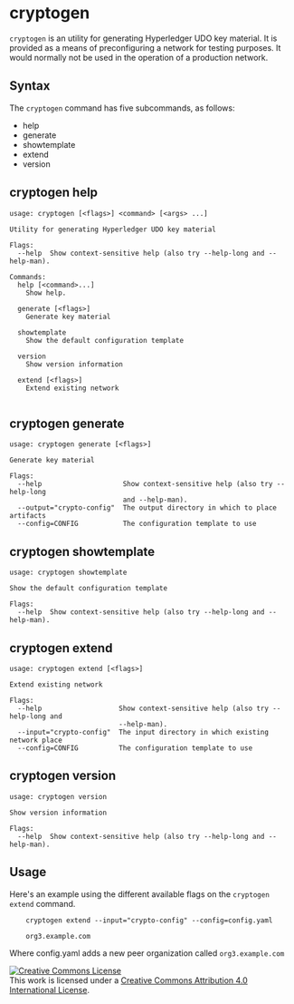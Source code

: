 # cryptogen

`cryptogen` is an utility for generating Hyperledger UDO key material.
It is provided as a means of preconfiguring a network for testing purposes.
It would normally not be used in the operation of a production network.

## Syntax

The ``cryptogen`` command has five subcommands, as follows:

  * help
  * generate
  * showtemplate
  * extend
  * version


## cryptogen help
```
usage: cryptogen [<flags>] <command> [<args> ...]

Utility for generating Hyperledger UDO key material

Flags:
  --help  Show context-sensitive help (also try --help-long and --help-man).

Commands:
  help [<command>...]
    Show help.

  generate [<flags>]
    Generate key material

  showtemplate
    Show the default configuration template

  version
    Show version information

  extend [<flags>]
    Extend existing network


```


## cryptogen generate
```
usage: cryptogen generate [<flags>]

Generate key material

Flags:
  --help                    Show context-sensitive help (also try --help-long
                            and --help-man).
  --output="crypto-config"  The output directory in which to place artifacts
  --config=CONFIG           The configuration template to use

```


## cryptogen showtemplate
```
usage: cryptogen showtemplate

Show the default configuration template

Flags:
  --help  Show context-sensitive help (also try --help-long and --help-man).

```


## cryptogen extend
```
usage: cryptogen extend [<flags>]

Extend existing network

Flags:
  --help                   Show context-sensitive help (also try --help-long and
                           --help-man).
  --input="crypto-config"  The input directory in which existing network place
  --config=CONFIG          The configuration template to use

```


## cryptogen version
```
usage: cryptogen version

Show version information

Flags:
  --help  Show context-sensitive help (also try --help-long and --help-man).

```

## Usage

Here's an example using the different available flags on the ``cryptogen extend``
command.

```
    cryptogen extend --input="crypto-config" --config=config.yaml

    org3.example.com
```

Where config.yaml adds a new peer organization called ``org3.example.com``

<a rel="license" href="http://creativecommons.org/licenses/by/4.0/"><img alt="Creative Commons License" style="border-width:0" src="https://i.creativecommons.org/l/by/4.0/88x31.png" /></a><br />This work is licensed under a <a rel="license" href="http://creativecommons.org/licenses/by/4.0/">Creative Commons Attribution 4.0 International License</a>.
